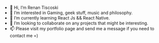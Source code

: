 - 👋 Hi, I’m Renan Tiscoski
- 👀 I’m interested in Gaming, geek stuff, music and philosophy.
- 🌱 I’m currently learning React Js && React Native.
- 💞️ I’m looking to collaborate on any projects that might be interesting.
- 📫 Please visit my portfolio page and send me a message if you need to contact me =)


<!---
DonUggioni/DonUggioni is a ✨ special ✨ repository because its `README.md` (this file) appears on your GitHub profile.
You can click the Preview link to take a look at your changes.
--->
